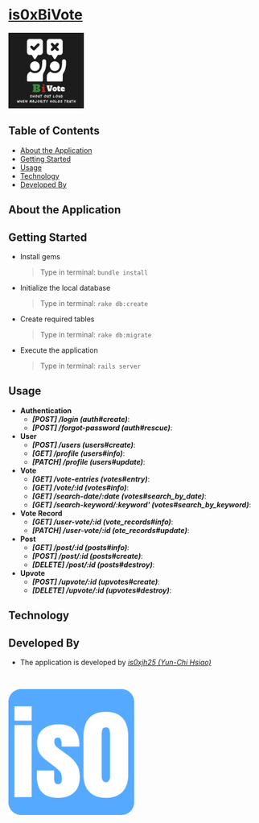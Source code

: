 # [is0xBiVote](https://is0xbivote.web.app)
<p align="left">
  <img alt="Logo" src="demo/bivote-favicon.png" width="150" >

## Table of Contents
* [About the Application](#about-the-application)
* [Getting Started](#getting-started)
* [Usage](#usage)
* [Technology](#technology)
* [Developed By](#developed-by)

## About the Application

## Getting Started
- Install gems
  > Type in terminal: `bundle install`
- Initialize the local database
  > Type in terminal: `rake db:create`
- Create required tables
  > Type in terminal: `rake db:migrate`
- Execute the application
  > Type in terminal: `rails server`

## Usage
- **Authentication**
  - ***[POST] /login (auth#create)***:
  - ***[POST] /forgot-password (auth#rescue)***:
- **User**
  - ***[POST] /users (users#create)***:
  - ***[GET] /profile (users#info)***:
  - ***[PATCH] /profile (users#update)***:
- **Vote**
  - ***[GET] /vote-entries (votes#entry)***:
  - ***[GET] /vote/:id (votes#info)***:
  - ***[GET] /search-date/:date (votes#search_by_date)***:
  - ***[GET] /search-keyword/:keyword' (votes#search_by_keyword)***:
- **Vote Record**
  - ***[GET] /user-vote/:id (vote_records#info)***:
  - ***[PATCH] /user-vote/:id (ote_records#update)***:
- **Post**
  - ***[GET] /post/:id (posts#info)***:
  - ***[POST] /post/:id (posts#create)***:
  - ***[DELETE] /post/:id (posts#destroy)***:
- **Upvote**
  - ***[POST] /upvote/:id (upvotes#create)***:
  - ***[DELETE] /upvote/:id (upvotes#destroy)***:
  
## Technology
  
## Developed By
- The application is developed by _[is0xjh25 (Yun-Chi Hsiao)](https://is0xjh25.github.io)_ 
<br/>
<p align="left">
  <img alt="Favicon" src="demo/is0-favicon.png" width="250" >
